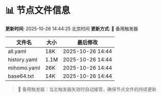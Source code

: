 # 📊 节点文件信息

**更新时间**: 2025-10-26 14:44:25 北京时间
**更新方式**: 🔄 备用触发器

| 文件名 | 大小 | 最后修改 |
|--------|------|----------|
| all.yaml | 18K | 2025-10-26 14:44 |
| history.yaml | 1.1M | 2025-10-26 14:44 |
| mihomo.yaml | 26K | 2025-10-26 14:44 |
| base64.txt | 14K | 2025-10-26 14:44 |

> 🔄 备用触发器：当主触发器失效时自动接管，确保节点文件的持续更新

